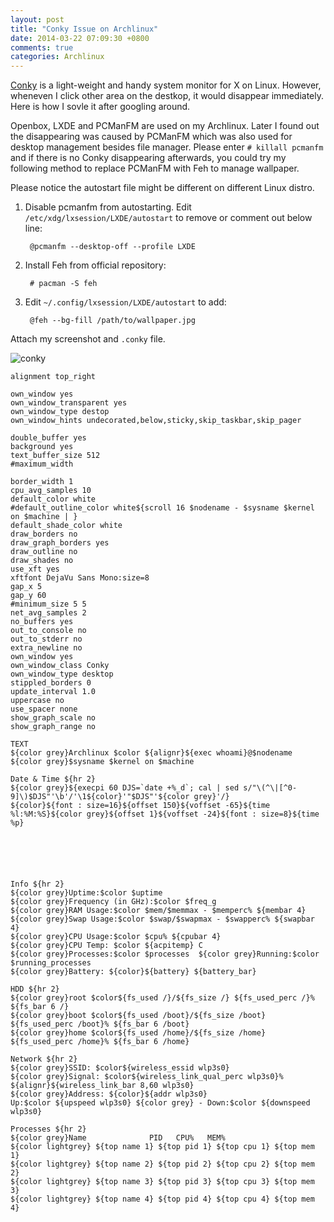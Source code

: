 ```yaml
---
layout: post
title: "Conky Issue on Archlinux"
date: 2014-03-22 07:09:30 +0800
comments: true
categories: Archlinux
---
```


[Conky](http://conky.sourceforge.net/index.html) is a light-weight and handy system monitor for X on Linux. However, wheneven I click other area on the destkop, it would disappear immediately. Here is how I sovle it after googling around.

<!--more-->

Openbox, LXDE and PCManFM are used on my Archlinux. Later I found out the disappearing was caused by PCManFM which was also used for desktop management besides file manager. Please enter `# killall pcmanfm` and if there is no Conky disappearing afterwards, you could try my following method to replace PCManFM with Feh to manage wallpaper.

Please notice the autostart file might be different on different Linux distro.

1. Disable pcmanfm from autostarting. Edit `/etc/xdg/lxsession/LXDE/autostart` to remove or comment out below line:

        @pcmanfm --desktop-off --profile LXDE

2. Install Feh from official repository:

        # pacman -S feh

3. Edit `~/.config/lxsession/LXDE/autostart` to add:

        @feh --bg-fill /path/to/wallpaper.jpg

Attach my screenshot and `.conky` file.

![conky](https://dl.dropboxusercontent.com/u/6459697/blogimage/20140322_conky.png)

    alignment top_right
    
    own_window yes
    own_window_transparent yes
    own_window_type destop
    own_window_hints undecorated,below,sticky,skip_taskbar,skip_pager
    
    double_buffer yes
    background yes
    text_buffer_size 512
    #maximum_width 
    
    border_width 1
    cpu_avg_samples 10
    default_color white
    #default_outline_color white${scroll 16 $nodename - $sysname $kernel on $machine | }
    default_shade_color white
    draw_borders no
    draw_graph_borders yes
    draw_outline no
    draw_shades no
    use_xft yes
    xftfont DejaVu Sans Mono:size=8
    gap_x 5
    gap_y 60
    #minimum_size 5 5
    net_avg_samples 2
    no_buffers yes
    out_to_console no
    out_to_stderr no
    extra_newline no
    own_window yes
    own_window_class Conky
    own_window_type desktop
    stippled_borders 0
    update_interval 1.0
    uppercase no
    use_spacer none
    show_graph_scale no
    show_graph_range no
    
    TEXT
    ${color grey}Archlinux $color ${alignr}${exec whoami}@$nodename
    ${color grey}$sysname $kernel on $machine 
    
    Date & Time ${hr 2}
    ${color grey}${execpi 60 DJS=`date +%_d`; cal | sed s/"\(^\|[^0-9]\)$DJS"'\b'/'\1${color}'"$DJS"'${color grey}'/}
    ${color}${font : size=16}${offset 150}${voffset -65}${time %l:%M:%S}${color grey}${offset 1}${voffset -24}${font : size=8}${time %p}
    
    
    
    
    
    
    Info ${hr 2}
    ${color grey}Uptime:$color $uptime
    ${color grey}Frequency (in GHz):$color $freq_g
    ${color grey}RAM Usage:$color $mem/$memmax - $memperc% ${membar 4}
    ${color grey}Swap Usage:$color $swap/$swapmax - $swapperc% ${swapbar 4}
    ${color grey}CPU Usage:$color $cpu% ${cpubar 4}
    ${color grey}CPU Temp: $color ${acpitemp} C
    ${color grey}Processes:$color $processes  ${color grey}Running:$color $running_processes
    ${color grey}Battery: ${color}${battery} ${battery_bar}
    
    HDD ${hr 2}
    ${color grey}root $color${fs_used /}/${fs_size /} ${fs_used_perc /}% ${fs_bar 6 /}
    ${color grey}boot $color${fs_used /boot}/${fs_size /boot} ${fs_used_perc /boot}% ${fs_bar 6 /boot}
    ${color grey}home $color${fs_used /home}/${fs_size /home} ${fs_used_perc /home}% ${fs_bar 6 /home}
    
    Network ${hr 2}
    ${color grey}SSID: $color${wireless_essid wlp3s0}
    ${color grey}Signal: $color${wireless_link_qual_perc wlp3s0}% ${alignr}${wireless_link_bar 8,60 wlp3s0}
    ${color grey}Address: ${color}${addr wlp3s0}
    Up:$color ${upspeed wlp3s0} ${color grey} - Down:$color ${downspeed wlp3s0}
    
    Processes ${hr 2}
    ${color grey}Name              PID   CPU%   MEM%
    ${color lightgrey} ${top name 1} ${top pid 1} ${top cpu 1} ${top mem 1}
    ${color lightgrey} ${top name 2} ${top pid 2} ${top cpu 2} ${top mem 2}
    ${color lightgrey} ${top name 3} ${top pid 3} ${top cpu 3} ${top mem 3}
    ${color lightgrey} ${top name 4} ${top pid 4} ${top cpu 4} ${top mem 4}

